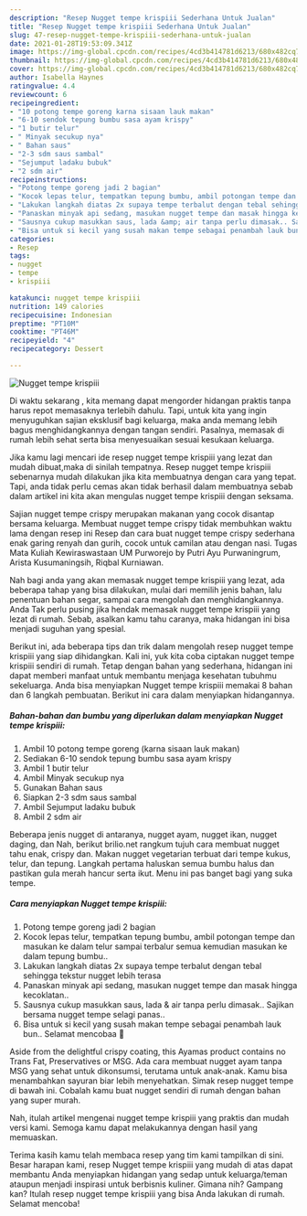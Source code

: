 ```yaml
---
description: "Resep Nugget tempe krispiii Sederhana Untuk Jualan"
title: "Resep Nugget tempe krispiii Sederhana Untuk Jualan"
slug: 47-resep-nugget-tempe-krispiii-sederhana-untuk-jualan
date: 2021-01-28T19:53:09.341Z
image: https://img-global.cpcdn.com/recipes/4cd3b414781d6213/680x482cq70/nugget-tempe-krispiii-foto-resep-utama.jpg
thumbnail: https://img-global.cpcdn.com/recipes/4cd3b414781d6213/680x482cq70/nugget-tempe-krispiii-foto-resep-utama.jpg
cover: https://img-global.cpcdn.com/recipes/4cd3b414781d6213/680x482cq70/nugget-tempe-krispiii-foto-resep-utama.jpg
author: Isabella Haynes
ratingvalue: 4.4
reviewcount: 6
recipeingredient:
- "10 potong tempe goreng karna sisaan lauk makan"
- "6-10 sendok tepung bumbu sasa ayam krispy"
- "1 butir telur"
- " Minyak secukup nya"
- " Bahan saus"
- "2-3 sdm saus sambal"
- "Sejumput ladaku bubuk"
- "2 sdm air"
recipeinstructions:
- "Potong tempe goreng jadi 2 bagian"
- "Kocok lepas telur, tempatkan tepung bumbu, ambil potongan tempe dan masukan ke dalam telur sampai terbalur semua kemudian masukan ke dalam tepung bumbu.."
- "Lakukan langkah diatas 2x supaya tempe terbalut dengan tebal sehingga tekstur nugget lebih terasa"
- "Panaskan minyak api sedang, masukan nugget tempe dan masak hingga kecoklatan.."
- "Sausnya cukup masukkan saus, lada &amp; air tanpa perlu dimasak.. Sajikan bersama nugget tempe selagi panas.."
- "Bisa untuk si kecil yang susah makan tempe sebagai penambah lauk bun.. Selamat mencobaa 🤗"
categories:
- Resep
tags:
- nugget
- tempe
- krispiii

katakunci: nugget tempe krispiii 
nutrition: 149 calories
recipecuisine: Indonesian
preptime: "PT10M"
cooktime: "PT46M"
recipeyield: "4"
recipecategory: Dessert

---
```



![Nugget tempe krispiii](https://img-global.cpcdn.com/recipes/4cd3b414781d6213/680x482cq70/nugget-tempe-krispiii-foto-resep-utama.jpg)

Di waktu  sekarang , kita memang dapat mengorder hidangan praktis tanpa harus repot memasaknya terlebih dahulu. Tapi, untuk kita yang ingin menyuguhkan sajian eksklusif bagi keluarga, maka anda memang lebih bagus menghidangkannya dengan tangan sendiri. Pasalnya, memasak di rumah lebih sehat serta bisa menyesuaikan sesuai kesukaan keluarga.

Jika kamu lagi mencari ide resep nugget tempe krispiii yang lezat dan mudah dibuat,maka di sinilah tempatnya. Resep nugget tempe krispiii  sebenarnya mudah dilakukan jika kita membuatnya dengan cara yang tepat. Tapi, anda tidak perlu cemas akan tidak berhasil dalam membuatnya 
sebab dalam artikel ini kita akan mengulas nugget tempe krispiii dengan seksama.  

Sajian nugget tempe crispy merupakan makanan yang cocok disantap bersama keluarga. Membuat nugget tempe crispy tidak membuhkan waktu lama dengan resep ini Resep dan cara buat nugget tempe crispy sederhana enak garing renyah dan gurih, cocok untuk camilan atau dengan nasi. Tugas Mata Kuliah Kewiraswastaan UM Purworejo by Putri Ayu Purwaningrum, Arista Kusumaningsih, Riqbal Kurniawan.

Nah bagi anda yang akan memasak nugget tempe krispiii yang lezat, ada beberapa tahap yang bisa dilakukan, mulai dari memilih jenis bahan, lalu penentuan bahan segar, sampai cara mengolah dan menghidangkannya. Anda Tak perlu pusing jika hendak memasak nugget tempe krispiii yang lezat di rumah. Sebab, asalkan kamu  tahu caranya, maka hidangan ini bisa menjadi suguhan yang spesial.

Berikut ini, ada beberapa tips dan trik dalam mengolah resep nugget tempe krispiii yang siap dihidangkan. Kali ini, yuk kita coba ciptakan nugget tempe krispiii sendiri di rumah. Tetap dengan bahan yang sederhana, hidangan ini dapat memberi manfaat untuk membantu menjaga kesehatan tubuhmu sekeluarga. Anda bisa menyiapkan Nugget tempe krispiii memakai 8 bahan dan 6 langkah pembuatan. Berikut ini cara dalam menyiapkan hidangannya.

<!--inarticleads1-->

##### Bahan-bahan dan bumbu yang diperlukan dalam menyiapkan Nugget tempe krispiii:

1. Ambil 10 potong tempe goreng (karna sisaan lauk makan)
1. Sediakan 6-10 sendok tepung bumbu sasa ayam krispy
1. Ambil 1 butir telur
1. Ambil  Minyak secukup nya
1. Gunakan  Bahan saus
1. Siapkan 2-3 sdm saus sambal
1. Ambil Sejumput ladaku bubuk
1. Ambil 2 sdm air


Beberapa jenis nugget di antaranya, nugget ayam, nugget ikan, nugget daging, dan Nah, berikut brilio.net rangkum tujuh cara membuat nugget tahu enak, crispy dan. Makan nugget vegetarian terbuat dari tempe kukus, telur, dan tepung. Langkah pertama haluskan semua bumbu halus dan pastikan gula merah hancur serta ikut. Menu ini pas banget bagi yang suka tempe. 

<!--inarticleads2-->

##### Cara menyiapkan Nugget tempe krispiii:

1. Potong tempe goreng jadi 2 bagian
1. Kocok lepas telur, tempatkan tepung bumbu, ambil potongan tempe dan masukan ke dalam telur sampai terbalur semua kemudian masukan ke dalam tepung bumbu..
1. Lakukan langkah diatas 2x supaya tempe terbalut dengan tebal sehingga tekstur nugget lebih terasa
1. Panaskan minyak api sedang, masukan nugget tempe dan masak hingga kecoklatan..
1. Sausnya cukup masukkan saus, lada &amp; air tanpa perlu dimasak.. Sajikan bersama nugget tempe selagi panas..
1. Bisa untuk si kecil yang susah makan tempe sebagai penambah lauk bun.. Selamat mencobaa 🤗


Aside from the delightful crispy coating, this Ayamas product contains no Trans Fat, Preservatives or MSG. Ada cara membuat nugget ayam tanpa MSG yang sehat untuk dikonsumsi, terutama untuk anak-anak. Kamu bisa menambahkan sayuran biar lebih menyehatkan. Simak resep nugget tempe di bawah ini. Cobalah kamu buat nugget sendiri di rumah dengan bahan yang super murah. 

Nah, itulah artikel mengenai  nugget tempe krispiii  yang praktis dan mudah versi kami. Semoga kamu dapat melakukannya dengan hasil yang memuaskan. 

Terima kasih kamu telah membaca resep yang tim kami tampilkan di sini. Besar harapan kami, resep  Nugget tempe krispiii yang mudah di atas dapat membantu Anda menyiapkan hidangan yang sedap untuk keluarga/teman ataupun menjadi inspirasi untuk berbisnis kuliner. Gimana nih? Gampang kan? Itulah resep nugget tempe krispiii yang bisa Anda lakukan di rumah. Selamat mencoba!

